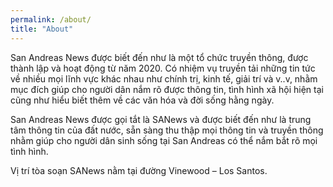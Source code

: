 ```yaml
---
permalink: /about/
title: "About"
---
```


San Andreas News được biết đến như là một tổ chức truyền thông, được thành lập và hoạt động từ năm 2020. Có nhiệm vụ truyền tải những tin tức về nhiều mọi lĩnh vực khác nhau như chính trị, kinh tế, giải trí và v..v, nhằm mục đích giúp cho người dân nắm rõ được thông tin, tình hình xã hội hiện tại cũng như hiểu biết thêm về các văn hóa và đời sống hằng ngày.

San Andreas News được gọi tắt là SANews và được biết đến như là trung tâm thông tin của đất nước, sẵn sàng thu thập mọi thông tin và truyền thông nhằm giúp cho người dân sinh sống tại San Andreas có thể nắm bắt rõ mọi tình hình.

Vị trí tòa soạn SANews nằm tại đường Vinewood – Los Santos.
